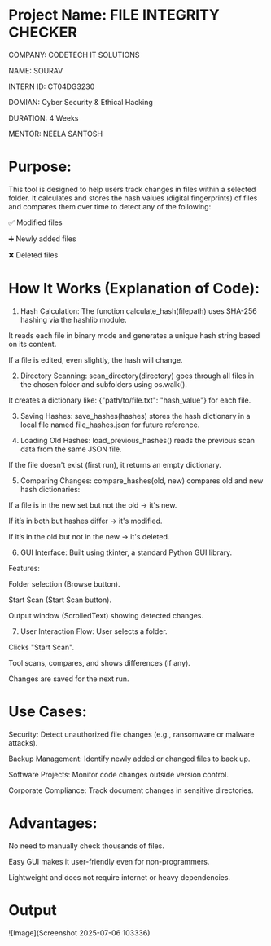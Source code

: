 # Project Name: FILE INTEGRITY CHECKER
COMPANY: CODETECH IT SOLUTIONS

NAME: SOURAV

INTERN ID: CT04DG3230

DOMIAN: Cyber Security & Ethical Hacking

DURATION: 4 Weeks

MENTOR: NEELA SANTOSH

# Purpose:
This tool is designed to help users track changes in files within a selected folder. It calculates and stores the hash values (digital fingerprints) of files and compares them over time to detect any of the following:

✅ Modified files

➕ Newly added files

❌ Deleted files

# How It Works (Explanation of Code):
1. Hash Calculation:
The function calculate_hash(filepath) uses SHA-256 hashing via the hashlib module.

It reads each file in binary mode and generates a unique hash string based on its content.

If a file is edited, even slightly, the hash will change.

2. Directory Scanning:
scan_directory(directory) goes through all files in the chosen folder and subfolders using os.walk().

It creates a dictionary like:
{"path/to/file.txt": "hash_value"} for each file.

3. Saving Hashes:
save_hashes(hashes) stores the hash dictionary in a local file named file_hashes.json for future reference.

4. Loading Old Hashes:
load_previous_hashes() reads the previous scan data from the same JSON file.

If the file doesn't exist (first run), it returns an empty dictionary.

5. Comparing Changes:
compare_hashes(old, new) compares old and new hash dictionaries:

If a file is in the new set but not the old → it's new.

If it’s in both but hashes differ → it's modified.

If it’s in the old but not in the new → it's deleted.

6. GUI Interface:
Built using tkinter, a standard Python GUI library.

Features:

Folder selection (Browse button).

Start Scan (Start Scan button).

Output window (ScrolledText) showing detected changes.

7. User Interaction Flow:
User selects a folder.

Clicks "Start Scan".

Tool scans, compares, and shows differences (if any).

Changes are saved for the next run.

# Use Cases:
 Security: Detect unauthorized file changes (e.g., ransomware or malware attacks).

 Backup Management: Identify newly added or changed files to back up.

 Software Projects: Monitor code changes outside version control.

 Corporate Compliance: Track document changes in sensitive directories.

# Advantages:
No need to manually check thousands of files.

Easy GUI makes it user-friendly even for non-programmers.

Lightweight and does not require internet or heavy dependencies.

# Output 
![Image](Screenshot 2025-07-06 103336)